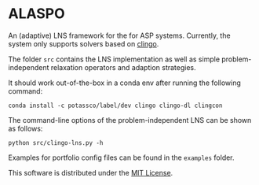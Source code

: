 # ALASPO

An (adaptive) LNS framework for the for ASP systems. Currently, the system only supports solvers based on [clingo](https://potassco.org/). 

The folder `src` contains the LNS implementation as well as simple problem-independent relaxation operators and adaption strategies. 

It should work out-of-the-box in a conda env after running the following command:
```
conda install -c potassco/label/dev clingo clingo-dl clingcon
```

The command-line options of the problem-independent LNS can be shown as follows:
```
python src/clingo-lns.py -h
```
Examples for portfolio config files can be found in the `examples` folder.


This software is distributed under the [MIT License](./LICENSE.md).
